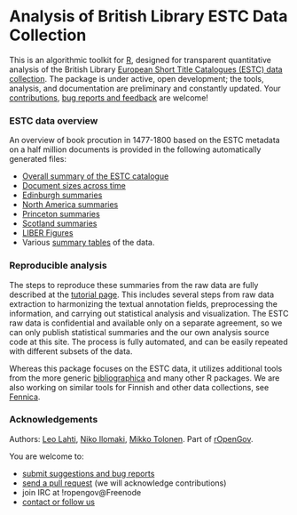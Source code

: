 Analysis of British Library ESTC Data Collection
============================================

This is an algorithmic toolkit for [R](http://r-project.org), designed for transparent quantitative analysis of the British Library [European Short Title Catalogues (ESTC) data collection](http://estc.bl.uk/F/?func=file&file_name=login-bl-estc). The package is under active, open development; the tools, analysis, and documentation are preliminary and constantly updated. Your [contributions](http://ropengov.github.com/contact.html), [bug reports and feedback](https://github.com/ropengov/estc) are welcome!


### ESTC data overview

An overview of book procution in 1477-1800 based on the ESTC metadata on a half million documents is provided in the following automatically generated files:

 * [Overall summary of the ESTC catalogue](https://github.com/rOpenGov/estc/blob/master/inst/examples/overview.md)
 * [Document sizes across time](https://github.com/rOpenGov/estc/blob/master/inst/examples/pagecounts.md)
 * [Edinburgh summaries](https://github.com/rOpenGov/estc/blob/master/inst/examples/Edinburgh.md)
 * [North America summaries](https://github.com/rOpenGov/estc/blob/master/inst/examples/NorthAmerica.md)
 * [Princeton summaries](https://github.com/rOpenGov/estc/blob/master/inst/examples/Princeton.md)
 * [Scotland summaries](https://github.com/rOpenGov/estc/blob/master/inst/examples/Scotland.md)
 * [LIBER Figures](https://github.com/rOpenGov/estc/blob/master/inst/examples/20151023.md)
 * Various [summary tables](https://github.com/rOpenGov/estc/tree/master/inst/examples/output.tables) of the data. 


### Reproducible analysis

The steps to reproduce these summaries from the raw data are fully described at the [tutorial page](https://github.com/rOpenGov/estc/blob/master/vignettes/tutorial.md). This includes several steps from raw data extraction to harmonizing the textual annotation fields, preprocessing the information, and carrying out statistical analysis and visualization. The ESTC raw data is confidential and available only on a separate agreement, so we can only publish statistical summaries and the our own analysis source code at this site. The process is fully automated, and can be easily repeated with different subsets of the data.

Whereas this package focuses on the ESTC data, it utilizes additional
tools from the more generic
[bibliographica](https://github.com/rOpenGov/bibliographica) and many
other R packages. We are also working on similar tools for Finnish and other data collections, see [Fennica](https://github.com/rOpenGov/fennica).


### Acknowledgements

Authors: [Leo Lahti](https://github.com/antagomir/), [Niko Ilomaki](https://github.com/NVI/), [Mikko Tolonen](https://github.com/orgs/rOpenGov/people/tolonen). Part of [rOpenGov](http://ropengov.github.io/).


You are welcome to:
  * [submit suggestions and bug reports](https://github.com/ropengov/estc/issues)
  * [send a pull request](https://github.com/ropengov/estc/) (we will acknowledge contributions)
  * join IRC at !ropengov@Freenode
  * [contact or follow us](http://ropengov.github.io/contribute/)
